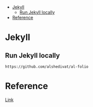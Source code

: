 <!--ts-->
   * [Jekyll](#jekyll)
      * [Run Jekyll locally](#run-jekyll-locally)
   * [Reference](#reference)

<!-- Added by: gil_diy, at: Mon 26 Sep 2022 18:37:20 IDT -->

<!--te-->

# Jekyll

## Run Jekyll locally

```
https://github.com/alshedivat/al-folio
```


# Reference

[Link](https://github.com/alshedivat/al-folio)



